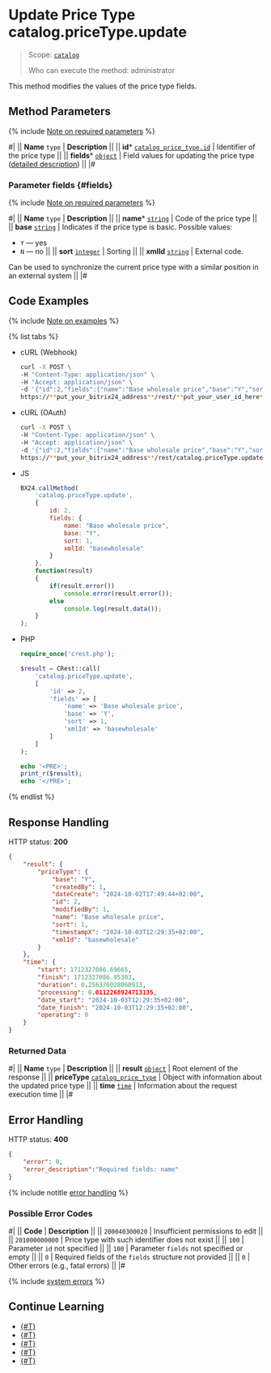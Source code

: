# Update Price Type catalog.priceType.update

> Scope: [`catalog`](../../scopes/permissions.md)
>
> Who can execute the method: administrator

This method modifies the values of the price type fields.

## Method Parameters

{% include [Note on required parameters](../../../_includes/required.md) %}

#|
|| **Name**
`type` | **Description** ||
|| **id***
[`catalog_price_type.id`](../data-types.md#catalog_price_type) | Identifier of the price type ||
|| **fields***
[`object`](../../data-types.md) | Field values for updating the price type ([detailed description](#fields)) ||
|#

### Parameter fields {#fields}

{% include [Note on required parameters](../../../_includes/required.md) %}

#|
|| **Name**
`type` | **Description** ||
|| **name***
[`string`](../../data-types.md) | Code of the price type ||
|| **base**
[`string`](../../data-types.md) | Indicates if the price type is basic. Possible values:
- `Y` — yes
- `N` — no
||
|| **sort**
[`integer`](../../data-types.md) | Sorting ||
|| **xmlId**
[`string`](../../data-types.md) | External code.

Can be used to synchronize the current price type with a similar position in an external system
||
|#

## Code Examples

{% include [Note on examples](../../../_includes/examples.md) %}

{% list tabs %}

- cURL (Webhook)

    ```bash
    curl -X POST \
    -H "Content-Type: application/json" \
    -H "Accept: application/json" \
    -d '{"id":2,"fields":{"name":"Base wholesale price","base":"Y","sort":1,"xmlId":"basewholesale"}}' \
    https://**put_your_bitrix24_address**/rest/**put_your_user_id_here**/**put_your_webhook_here**/catalog.priceType.update
    ```

- cURL (OAuth)

    ```bash
    curl -X POST \
    -H "Content-Type: application/json" \
    -H "Accept: application/json" \
    -d '{"id":2,"fields":{"name":"Base wholesale price","base":"Y","sort":1,"xmlId":"basewholesale"},"auth":"**put_access_token_here**"}' \
    https://**put_your_bitrix24_address**/rest/catalog.priceType.update
    ```

- JS

    ```js
    BX24.callMethod(
        'catalog.priceType.update', 
        {
            id: 2,
            fields: {
                name: "Base wholesale price",
                base: "Y",
                sort: 1,
                xmlId: "basewholesale"
            }
        },
        function(result)
        {
            if(result.error())
                console.error(result.error());
            else
                console.log(result.data());
        }
    );
    ```

- PHP

    ```php
    require_once('crest.php');

    $result = CRest::call(
        'catalog.priceType.update',
        [
            'id' => 2,
            'fields' => [
                'name' => 'Base wholesale price',
                'base' => 'Y',
                'sort' => 1,
                'xmlId' => 'basewholesale'
            ]
        ]
    );

    echo '<PRE>';
    print_r($result);
    echo '</PRE>';
    ```

{% endlist %}

## Response Handling

HTTP status: **200**

```json
{
    "result": {
        "priceType": {
            "base": "Y",
            "createdBy": 1,
            "dateCreate": "2024-10-02T17:49:44+02:00",
            "id": 2,
            "modifiedBy": 1,
            "name": "Base wholesale price",
            "sort": 1,
            "timestampX": "2024-10-03T12:29:35+02:00",
            "xmlId": "basewholesale"
        }
    },
    "time": {
        "start": 1712327086.69665,
        "finish": 1712327086.95303,
        "duration": 0.256376028060913,
        "processing": 0.0112268924713135,
        "date_start": "2024-10-03T12:29:35+02:00",
        "date_finish": "2024-10-03T12:29:35+02:00",
        "operating": 0
    }
}
```

### Returned Data

#|
|| **Name**
`type` | **Description** ||
|| **result**
[`object`](../../data-types.md) | Root element of the response ||
|| **priceType**
[`catalog_price_type`](../data-types.md#catalog_price_type) | Object with information about the updated price type ||
|| **time**
[`time`](../../data-types.md#time) | Information about the request execution time ||
|#

## Error Handling

HTTP status: **400**

```json
{
    "error": 0,
    "error_description":"Required fields: name"
}
```

{% include notitle [error handling](../../../_includes/error-info.md) %}

### Possible Error Codes

#|
|| **Code** | **Description** ||
|| `200040300020` | Insufficient permissions to edit
||
|| `201000000000` | Price type with such identifier does not exist
||
|| `100` | Parameter `id` not specified
||
|| `100` | Parameter `fields` not specified or empty
||
|| `0` | Required fields of the `fields` structure not provided
|| 
|| `0` | Other errors (e.g., fatal errors)
|| 
|#

{% include [system errors](../../../_includes/system-errors.md) %}

## Continue Learning

- [{#T}](./catalog-price-type-add.md)
- [{#T}](./catalog-price-type-get.md)
- [{#T}](./catalog-price-type-list.md)
- [{#T}](./catalog-price-type-delete.md)
- [{#T}](./catalog-price-type-get-fields.md)